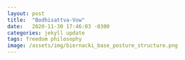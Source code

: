 ```yaml
---
layout: post
title:  "Bodhisattva-Vow"
date:   2020-11-30 17:46:03 -0300
categories: jekyll update
tags: freedom philosophy
image: /assets/img/biernacki_base_posture_structure.png
---
```

